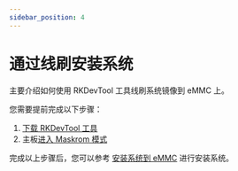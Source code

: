 ```yaml
---
sidebar_position: 4
---
```


# 通过线刷安装系统

主要介绍如何使用 RKDevTool 工具线刷系统镜像到 eMMC 上。

您需要提前完成以下步骤：

1. [下载 RKDevTool 工具](../rkdevtool_use.md)
2. 主板[进入 Maskrom 模式](../rkdevtool_use.md)

完成以上步骤后，您可以参考 [安装系统到 eMMC](./rkdevtool_emmc.md) 进行安装系统。

<DocCardList />
